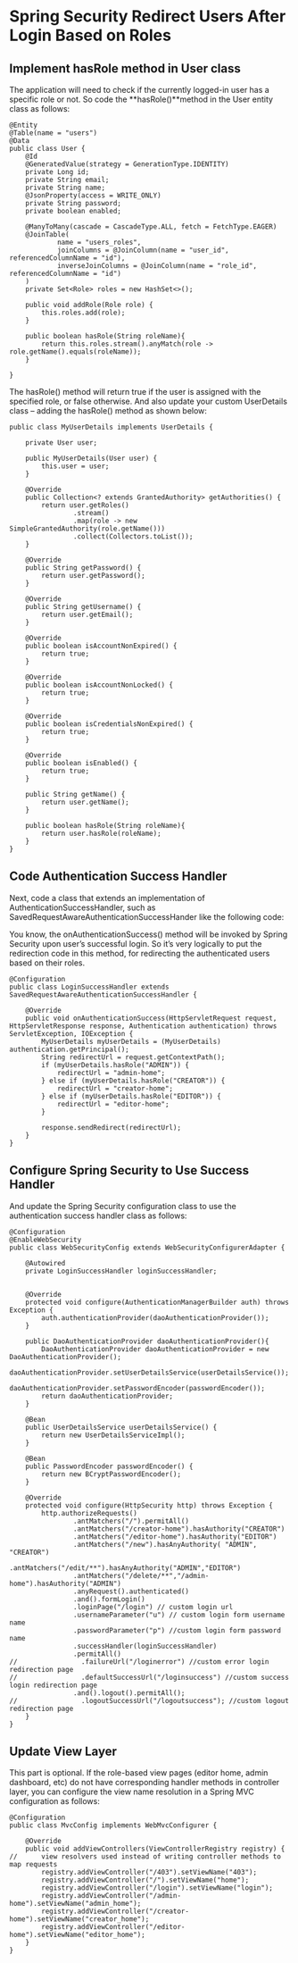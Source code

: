 # Spring Security Redirect Users After Login Based on Roles


## Implement hasRole method in User class

The application will need to check if the currently logged-in user has a specific role or not. So code the **hasRole()**method in the User entity class as follows:

```
@Entity
@Table(name = "users")
@Data
public class User {
    @Id
    @GeneratedValue(strategy = GenerationType.IDENTITY)
    private Long id;
    private String email;
    private String name;
    @JsonProperty(access = WRITE_ONLY)
    private String password;
    private boolean enabled;

    @ManyToMany(cascade = CascadeType.ALL, fetch = FetchType.EAGER)
    @JoinTable(
            name = "users_roles",
            joinColumns = @JoinColumn(name = "user_id", referencedColumnName = "id"),
            inverseJoinColumns = @JoinColumn(name = "role_id", referencedColumnName = "id")
    )
    private Set<Role> roles = new HashSet<>();

    public void addRole(Role role) {
        this.roles.add(role);
    }

    public boolean hasRole(String roleName){
        return this.roles.stream().anyMatch(role -> role.getName().equals(roleName));
    }

}
```

The hasRole() method will return true if the user is assigned with the specified role, or false otherwise. And also update your custom UserDetails class – adding the hasRole() method as shown below:


```
public class MyUserDetails implements UserDetails {

    private User user;

    public MyUserDetails(User user) {
        this.user = user;
    }

    @Override
    public Collection<? extends GrantedAuthority> getAuthorities() {
        return user.getRoles()
                .stream()
                .map(role -> new SimpleGrantedAuthority(role.getName()))
                .collect(Collectors.toList());
    }

    @Override
    public String getPassword() {
        return user.getPassword();
    }

    @Override
    public String getUsername() {
        return user.getEmail();
    }

    @Override
    public boolean isAccountNonExpired() {
        return true;
    }

    @Override
    public boolean isAccountNonLocked() {
        return true;
    }

    @Override
    public boolean isCredentialsNonExpired() {
        return true;
    }

    @Override
    public boolean isEnabled() {
        return true;
    }

    public String getName() {
        return user.getName();
    }

    public boolean hasRole(String roleName){
        return user.hasRole(roleName);
    }
}
```


## Code Authentication Success Handler

Next, code a class that extends an implementation of AuthenticationSuccessHandler, such as SavedRequestAwareAuthenticationSuccessHander like the following code:

You know, the onAuthenticationSuccess() method will be invoked by Spring Security upon user’s successful login. So it’s very logically to put the redirection code in this method, for redirecting the authenticated users based on their roles.

```
@Configuration
public class LoginSuccessHandler extends SavedRequestAwareAuthenticationSuccessHandler {

    @Override
    public void onAuthenticationSuccess(HttpServletRequest request, HttpServletResponse response, Authentication authentication) throws ServletException, IOException {
        MyUserDetails myUserDetails = (MyUserDetails) authentication.getPrincipal();
        String redirectUrl = request.getContextPath();
        if (myUserDetails.hasRole("ADMIN")) {
            redirectUrl = "admin-home";
        } else if (myUserDetails.hasRole("CREATOR")) {
            redirectUrl = "creator-home";
        } else if (myUserDetails.hasRole("EDITOR")) {
            redirectUrl = "editor-home";
        }

        response.sendRedirect(redirectUrl);
    }
}

```


## Configure Spring Security to Use Success Handler


And update the Spring Security configuration class to use the authentication success handler class as follows:

```
@Configuration
@EnableWebSecurity
public class WebSecurityConfig extends WebSecurityConfigurerAdapter {

    @Autowired
    private LoginSuccessHandler loginSuccessHandler;


    @Override
    protected void configure(AuthenticationManagerBuilder auth) throws Exception {
        auth.authenticationProvider(daoAuthenticationProvider());
    }

    public DaoAuthenticationProvider daoAuthenticationProvider(){
        DaoAuthenticationProvider daoAuthenticationProvider = new DaoAuthenticationProvider();
        daoAuthenticationProvider.setUserDetailsService(userDetailsService());
        daoAuthenticationProvider.setPasswordEncoder(passwordEncoder());
        return daoAuthenticationProvider;
    }

    @Bean
    public UserDetailsService userDetailsService() {
        return new UserDetailsServiceImpl();
    }

    @Bean
    public PasswordEncoder passwordEncoder() {
        return new BCryptPasswordEncoder();
    }

    @Override
    protected void configure(HttpSecurity http) throws Exception {
        http.authorizeRequests()
                .antMatchers("/").permitAll()
                .antMatchers("/creator-home").hasAuthority("CREATOR")
                .antMatchers("/editor-home").hasAuthority("EDITOR")
                .antMatchers("/new").hasAnyAuthority( "ADMIN", "CREATOR")
                .antMatchers("/edit/**").hasAnyAuthority("ADMIN","EDITOR")
                .antMatchers("/delete/**","/admin-home").hasAuthority("ADMIN")
                .anyRequest().authenticated()
                .and().formLogin()
                .loginPage("/login") // custom login url
                .usernameParameter("u") // custom login form username name
                .passwordParameter("p") //custom login form password name
                .successHandler(loginSuccessHandler)
                .permitAll()
//                .failureUrl("/loginerror") //custom error login redirection page
//                .defaultSuccessUrl("/loginsuccess") //custom success login redirection page
                .and().logout().permitAll();
//                .logoutSuccessUrl("/logoutsuccess"); //custom logout redirection page
    }
}

```



## Update View Layer

This part is optional. If the role-based view pages (editor home, admin dashboard, etc) do not have corresponding handler methods in controller layer, you can configure the view name resolution in a Spring MVC configuration as follows:

```
@Configuration
public class MvcConfig implements WebMvcConfigurer {

    @Override
    public void addViewControllers(ViewControllerRegistry registry) {
//      view resolvers used instead of writing controller methods to map requests
        registry.addViewController("/403").setViewName("403");
        registry.addViewController("/").setViewName("home");
        registry.addViewController("/login").setViewName("login");
        registry.addViewController("/admin-home").setViewName("admin_home");
        registry.addViewController("/creator-home").setViewName("creator_home");
        registry.addViewController("/editor-home").setViewName("editor_home");
    }
}

```
